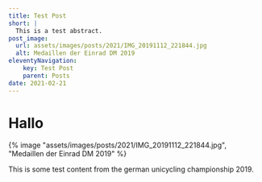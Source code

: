 ```yaml
---
title: Test Post
short: |
  This is a test abstract.
post_image:
  url: assets/images/posts/2021/IMG_20191112_221844.jpg
  alt: Medaillen der Einrad DM 2019
eleventyNavigation:
    key: Test Post
    parent: Posts
date: 2021-02-21
---
```


# Hallo

{% image "assets/images/posts/2021/IMG_20191112_221844.jpg", "Medaillen der Einrad DM 2019" %}

This is some test content from the german unicycling championship 2019.
